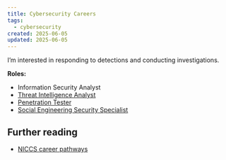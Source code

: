 ```yaml
---
title: Cybersecurity Careers
tags:
  - cybersecurity
created: 2025-06-05
updated: 2025-06-05
---
```


I’m interested in responding to detections and conducting investigations.

**Roles:**

- Information Security Analyst
- [Threat Intelligence Analyst](notes/threat-intelligence-analyst.md)
- [Penetration Tester](notes/penetration-testing.md)
- [Social Engineering Security Specialist](notes/social-engineering-security-specialist.md)

## Further reading

- [NICCS career pathways](https://niccs.cisa.gov/tools/cyber-career-pathways-tool)
